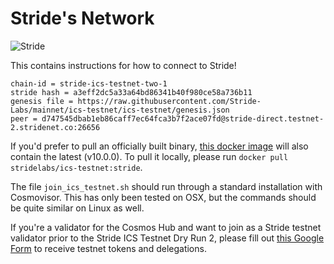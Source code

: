 # Stride's Network

![Stride](../assets/stride-banner.png)

This contains instructions for how to connect to Stride!

    chain-id = stride-ics-testnet-two-1
    stride hash = a3eff2dc5a33a64bd86341b40f980ce58a736b11
    genesis file = https://raw.githubusercontent.com/Stride-Labs/mainnet/ics-testnet/ics-testnet/genesis.json
    peer = d747545dbab1eb86caff7ec64fca3b7f2ace07fd@stride-direct.testnet-2.stridenet.co:26656

If you'd prefer to pull an officially built binary, [this docker image](https://hub.docker.com/layers/stridelabs/ics-testnet/stride/images/sha256-3268198b39fa9e3b6107f352f49d28c5c78939e1147370b166f848dbd112186e?context=repo) will also contain the latest (v10.0.0). To pull it locally, please run `docker pull stridelabs/ics-testnet:stride`.

The file `join_ics_testnet.sh` should run through a standard installation with Cosmovisor. This has only been tested on OSX, but the commands should be quite similar on Linux as well.

If you're a validator for the Cosmos Hub and want to join as a Stride testnet validator prior to the Stride ICS Testnet Dry Run 2, please fill out [this Google Form](https://forms.gle/S4W55Xrybv1K73cSA) to receive testnet tokens and delegations. 